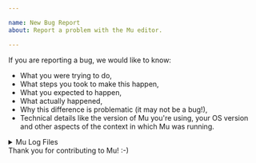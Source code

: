 ```yaml
---

name: New Bug Report
about: Report a problem with the Mu editor.

---
```


If you are reporting a bug, we would like to know:

* What you were trying to do,
* What steps you took to make this happen,
* What you expected to happen,
* What actually happened,
* Why this difference is problematic (it may not be a bug!),
* Technical details like the version of Mu you're using, your OS version and
  other aspects of the context in which Mu was running. 

<!-- Please remember to add a **copy of the full log files for Mu** below. You can get
the logs by clicking on the cog icon in the bottom right of the editor window.
Click on the logs and use CTRL-A to select all, then CTRL-C to copy and CTRL-V
to paste the contents into the issue. -->

<details>
  <summary> Mu Log Files </summary>
  <pre>
  Replace me with your logs...
  </pre>
</details

Thank you for contributing to Mu! :-)
